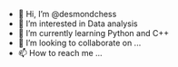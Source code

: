 - 👋 Hi, I’m @desmondchess
- 👀 I’m interested in Data analysis 
- 🌱 I’m currently learning Python and C++
- 💞️ I’m looking to collaborate on ...
- 📫 How to reach me ...

<!---
desmondchess/desmondchess is a ✨ special ✨ repository because its `README.md` (this file) appears on your GitHub profile.
You can click the Preview link to take a look at your changes.
--->
